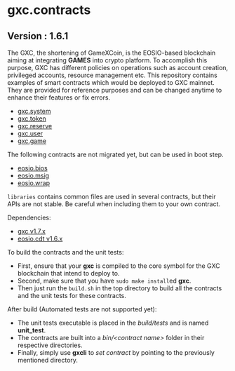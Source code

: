 # gxc.contracts

## Version : 1.6.1

The GXC, the shortening of GameXCoin, is the EOSIO-based blockchain aiming at integrating __GAMES__ into crypto platform. To accomplish this purpose, GXC has different policies on operations such as account creation, privileged accounts, resource management etc. This repository contains examples of smart contracts which would be deployed to GXC mainnet. They are provided for reference purposes and can be changed anytime to enhance their features or fix errors.

   * [gxc.system](https://github.com/Game-X-Coin/gxc.contracts/tree/master/contracts/gxc.system)
   * [gxc.token](https://github.com/Game-X-Coin/gxc.contracts/tree/master/contracts/gxc.token)
   * [gxc.reserve](https://github.com/Game-X-Coin/gxc.contracts/tree/master/contracts/gxc.reserve)
   * [gxc.user](https://github.com/Game-X-Coin/gxc.contracts/tree/master/contracts/gxc.user)
   * [gxc.game](https://github.com/Game-X-Coin/gxc.contracts/tree/master/contracts/gxc.game)

The following contracts are not migrated yet, but can be used in boot step.

   * [eosio.bios](https://github.com/Game-X-Coin/gxc.contracts/tree/master/contracts/eosio.bios)
   * [eosio.msig](https://github.com/Game-X-Coin/gxc.contracts/tree/master/contracts/eosio.msig)
   * [eosio.wrap](https://github.com/Game-X-Coin/gxc.contracts/tree/master/contracts/eosio.wrap)

`libraries` contains common files are used in several contracts, but their APIs are not stable. Be careful when including them to your own contract.

Dependencies:
* [gxc v1.7.x](https://github.com/Game-X-Coin/gxc/releases/tag/gxc-1.7.0)
* [eosio.cdt v1.6.x](https://github.com/EOSIO/eosio.cdt/releases/tag/v1.6.1)

To build the contracts and the unit tests:
* First, ensure that your __gxc__ is compiled to the core symbol for the GXC blockchain that intend to deploy to.
* Second, make sure that you have ```sudo make install```ed __gxc__.
* Then just run the ```build.sh``` in the top directory to build all the contracts and the unit tests for these contracts.

After build (Automated tests are not supported yet):
* The unit tests executable is placed in the _build/tests_ and is named __unit_test__.
* The contracts are built into a _bin/\<contract name\>_ folder in their respective directories.
* Finally, simply use __gxcli__ to _set contract_ by pointing to the previously mentioned directory.
